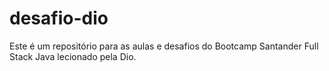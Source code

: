 # desafio-dio

Este é um  repositório para as aulas  e desafios do Bootcamp Santander Full Stack Java lecionado pela Dio.
